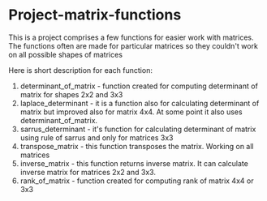 # Project-matrix-functions

This is a project comprises a few functions for easier work with matrices.
The functions often are made for particular matrices so they couldn't work on all possible shapes of matrices

Here is short description for each function:
1. determinant_of_matrix - function created for computing determinant of matrix for shapes 2x2 and 3x3
2. laplace_determinant - it is a function also for calculating determinant of matrix but improved also for matrix 4x4.
                         At some point it also uses determinant_of_matrix.
3. sarrus_determinant - it's function for calculating determinant of matrix using rule of sarrus and only for matrices 3x3
4. transpose_matrix - this function transposes the matrix. Working on all matrices
5. inverse_matrix - this function returns inverse matrix. It can calculate inverse matrix for matrices 2x2 and 3x3.
6. rank_of_matrix - function created for computing rank of matrix 4x4 or 3x3 
